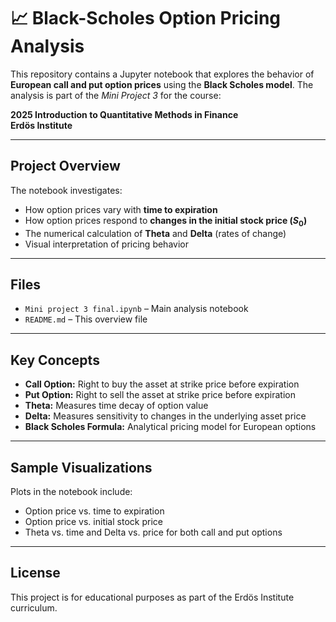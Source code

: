 # 📈 Black-Scholes Option Pricing Analysis

This repository contains a Jupyter notebook that explores the behavior of **European call and put option prices** using the **Black Scholes model**. The analysis is part of the *Mini Project 3* for the course:

**2025 Introduction to Quantitative Methods in Finance**  
**Erdös Institute**

---

##  Project Overview

The notebook investigates:

- How option prices vary with **time to expiration**
- How option prices respond to **changes in the initial stock price ($S_0$)**
- The numerical calculation of **Theta** and **Delta** (rates of change)
- Visual interpretation of pricing behavior

---

##  Files

- `Mini project 3 final.ipynb` – Main analysis notebook  
- `README.md` – This overview file  

---

## Key Concepts

- **Call Option:** Right to buy the asset at strike price before expiration  
- **Put Option:** Right to sell the asset at strike price before expiration  
- **Theta:** Measures time decay of option value  
- **Delta:** Measures sensitivity to changes in the underlying asset price  
- **Black Scholes Formula:** Analytical pricing model for European options  

---

##  Sample Visualizations

Plots in the notebook include:
- Option price vs. time to expiration
- Option price vs. initial stock price
- Theta vs. time and Delta vs. price for both call and put options

---

## License

This project is for educational purposes as part of the Erdös Institute curriculum.
